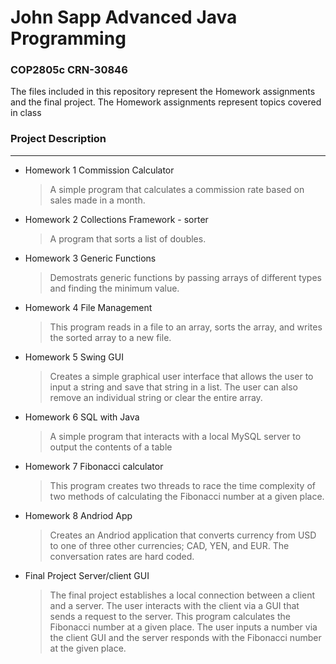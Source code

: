 # John Sapp Advanced Java Programming
### COP2805c CRN-30846

The files included in this repository represent the Homework assignments and the final project. The Homework assignments represent topics covered in class

### Project Description
___

- Homework 1 Commission Calculator
  > A simple program that calculates a commission rate based on sales made in a month.
- Homework 2 Collections Framework - sorter
  > A program that sorts a list of doubles.
- Homework 3 Generic Functions
  > Demostrats generic functions by passing arrays of different types and finding the minimum value. 
- Homework 4 File Management
  > This program reads in a file to an array, sorts the array, and writes the sorted array to a new file.
- Homework 5 Swing GUI
  > Creates a simple graphical user interface that allows the user to input a string and save that string in a list. The user can also remove an individual string or clear the entire array. 
- Homework 6 SQL with Java
  > A simple program that interacts with a local MySQL server to output the contents of a table
- Homework 7 Fibonacci calculator
  > This program creates two threads to race the time complexity of two methods of calculating the Fibonacci number at a given place. 
- Homework 8 Andriod App
  > Creates an Andriod application that converts currency from USD to one of three other currencies; CAD, YEN, and EUR. The conversation rates are hard coded.
- Final Project Server/client GUI
  > The final project establishes a local connection between a client and a server. The user interacts with the client via a GUI that sends a request to the server. This program calculates the Fibonacci number at a given place. The user inputs a number via the client GUI and the server responds with the Fibonacci number at the given place.


